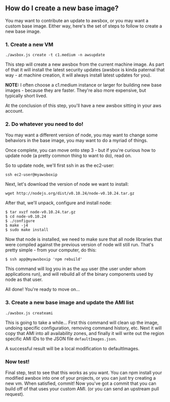 ## How do I create a new base image?

You may want to contribute an update to awsbox, or you may want a custom
base image.  Either way, here's the set of steps to follow to create
a new base image.

### 1. Create a new VM

    ./awsbox.js create -t c1.medium -n awsupdate

This step will create a new awsbox from the current machine image.  As part
of that it will install the latest security updates (awsbox is kinda paternal
that way - at machine creation, it will always install latest updates for you).

**NOTE:** I often choose a c1.medium instance or larger for building new base
images - because they are faster.  They're also more expensive, but typically
short lived.

At the conclusion of this step, you'll have a new awsbox sitting in your
aws account.

### 2. Do whatever you need to do!

You may want a different version of node, you may want to change some behaviors
in the base image, you may want to do a myriad of things.

Once complete, you can move onto step 3 - but if you're curious how to update
node (a pretty common thing to want to do), read on.

So to update node, we'll first ssh in as the ec2-user:

    ssh ec2-user@myawsboxip

Next, let's download the version of node we want to install:

    wget http://nodejs.org/dist/v0.10.24/node-v0.10.24.tar.gz

After that, we'll unpack, configure and install node:

    $ tar xvzf node-v0.10.24.tar.gz
    $ cd node-v0.10.24
    $ ./configure
    $ make -j4
    $ sudo make install

Now that node is installed, we need to make sure that all node libraries that
were compiled against the previous version of node will still run.  That's pretty
simple - from your computer, do this:

    $ ssh app@myawsboxip 'npm rebuild'

This command will log you in as the `app` user (the user under whom applications
run), and will rebuild all of the binary components used by node as that user.

All done!  You're ready to move on...

### 3. Create a new base image and update the AMI list

    ./awsbox.js createami

This is going to take a while...  First this command will clean up the image,
undoing specific configuration, removing command history, etc.  Next it will
copy that AMI into all availability zones, and finally it will write out the
region specific AMI IDs to the JSON file `defaultImages.json`.

A successful result will be a local modification to defaultImages.

### Now test!

Final step, test to see that this works as you want.  You can npm install your
modified awsbox into one of your projects, or you can just try creating a new
vm.  When satisfied, commit!  Now you've got a commit that you can build off of
that uses your custom AMI.  (or you can send an upstream pull request).



